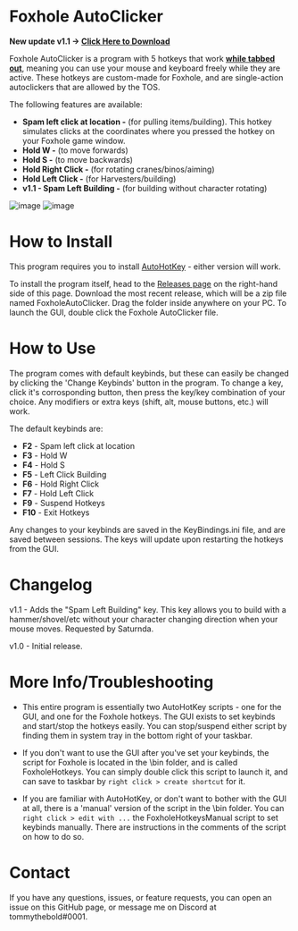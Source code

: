 # Foxhole AutoClicker
**New update v1.1 -> [Click Here to Download](https://github.com/Tommythebold/Foxhole-AutoClicker/releases/download/1.1/Foxhole.AutoClicker.-.v1.1.zip)**

Foxhole AutoClicker is a program with 5 hotkeys that work <ins>**while tabbed out**</ins>, meaning you can use your mouse and keyboard freely while they are active. These hotkeys are custom-made for Foxhole, and are single-action autoclickers that are allowed by the TOS.

The following features are available:
* **Spam left click at location -** (for pulling items/building). This hotkey simulates clicks at the coordinates where you pressed the hotkey on your Foxhole game window.
* **Hold W -** (to move forwards)
* **Hold S -** (to move backwards)
* **Hold Right Click -** (for rotating cranes/binos/aiming)
* **Hold Left Click -** (for Harvesters/building)
* **v1.1 - Spam Left Building -** (for building without character rotating)

  
![image](https://github.com/Tommythebold/Foxhole-AutoClicker/assets/11021249/62f07a9e-00e4-427e-877e-092ff3e59e25)   ![image](https://github.com/Tommythebold/Foxhole-AutoClicker/assets/11021249/3377e997-95a1-4591-b1fa-9c386a36b187)

# How to Install
This program requires you to install [AutoHotKey](https://www.autohotkey.com/) - either version will work.

To install the program itself, head to the [Releases page](https://github.com/Tommythebold/foxholeautoclicker/releases) on the right-hand side of this page. Download the most recent release, which will be a zip file named FoxholeAutoClicker. Drag the folder inside anywhere on your PC. To launch the GUI, double click the Foxhole AutoClicker file. 

# How to Use
The program comes with default keybinds, but these can easily be changed by clicking the 'Change Keybinds' button in the program. To change a key, click it's corrosponding button, then press the key/key combination of your choice. Any modifiers or extra keys (shift, alt, mouse buttons, etc.) will work. 

The default keybinds are:
* **F2** - Spam left click at location
* **F3** - Hold W
* **F4** - Hold S
* **F5** - Left Click Building
* **F6** - Hold Right Click
* **F7** - Hold Left Click
* **F9** - Suspend Hotkeys
* **F10** - Exit Hotkeys

Any changes to your keybinds are saved in the KeyBindings.ini file, and are saved between sessions. The keys will update upon restarting the hotkeys from the GUI. 

# Changelog
v1.1 - Adds the "Spam Left Building" key. This key allows you to build with a hammer/shovel/etc without your character changing direction when your mouse moves. Requested by Saturnda.

v1.0 - Initial release.


# More Info/Troubleshooting
* This entire program is essentially two AutoHotKey scripts - one for the GUI, and one for the Foxhole hotkeys. The GUI exists to set keybinds and start/stop the hotkeys easily. You can stop/suspend either script by finding them in system tray in the bottom right of your taskbar. 

* If you don't want to use the GUI after you've set your keybinds, the script for Foxhole is located in the \bin folder, and is called FoxholeHotkeys. You can simply double click this script to launch it, and can save to taskbar by `right click > create shortcut` for it. 

* If you are familiar with AutoHotKey, or don't want to bother with the GUI at all, there is a 'manual' version of the script in the \bin folder. You can `right click > edit with ...` the FoxholeHotkeysManual script to set keybinds manually. There are instructions in the comments of the script on how to do so.

# Contact
If you have any questions, issues, or feature requests, you can open an issue on this GitHub page, or message me on Discord at tommythebold#0001.
